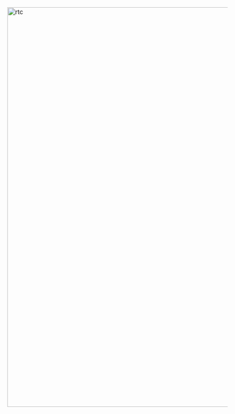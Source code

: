 <img width="1376" height="913" alt="rtc" src="https://github.com/user-attachments/assets/64ccac76-c93c-417b-9bef-eb471a2d2ebc" />
